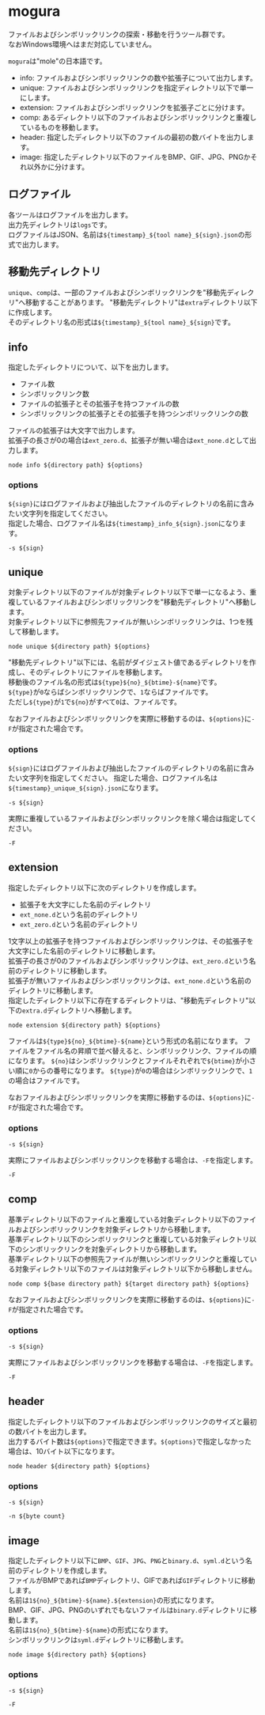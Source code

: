 # mogura

ファイルおよびシンボリックリンクの探索・移動を行うツール群です。  
なおWindows環境へはまだ対応していません。  

`mogura`は"mole"の日本語です。  

* info: ファイルおよびシンボリックリンクの数や拡張子について出力します。
* unique: ファイルおよびシンボリックリンクを指定ディレクトリ以下で単一にします。
* extension: ファイルおよびシンボリックリンクを拡張子ごとに分けます。
* comp: あるディレクトリ以下のファイルおよびシンボリックリンクと重複しているものを移動します。
* header: 指定したディレクトリ以下のファイルの最初の数バイトを出力します。
* image: 指定したディレクトリ以下のファイルをBMP、GIF、JPG、PNGかそれ以外かに分けます。

## ログファイル

各ツールはログファイルを出力します。  
出力先ディレクトリは`logs`です。  
ログファイルはJSON、名前は`${timestamp}_${tool name}_${sign}.json`の形式で出力します。

## 移動先ディレクトリ

`unique`、`comp`は、一部のファイルおよびシンボリックリンクを"移動先ディレクリ"へ移動することがあります。
"移動先ディレクトリ"は`extra`ディレクトリ以下に作成します。  
そのディレクトリ名の形式は`${timestamp}_${tool name}_${sign}`です。

## info

指定したディレクトリについて、以下を出力します。

* ファイル数
* シンボリックリンク数
* ファイルの拡張子とその拡張子を持つファイルの数
* シンボリックリンクの拡張子とその拡張子を持つシンボリックリンクの数

ファイルの拡張子は大文字で出力します。  
拡張子の長さが0の場合は`ext_zero.d`、拡張子が無い場合は`ext_none.d`として出力します。  

```
node info ${directory path} ${options}
```

### options

`${sign}`にはログファイルおよび抽出したファイルのディレクトリの名前に含みたい文字列を指定してください。  
指定した場合、ログファイル名は`${timestamp}_info_${sign}.json`になります。

```
-s ${sign}
```

## unique

対象ディレクトリ以下のファイルが対象ディレクトリ以下で単一になるよう、重複しているファイルおよびシンボリックリンクを"移動先ディレクトリ"へ移動します。  
対象ディレクトリ以下に参照先ファイルが無いシンボリックリンクは、1つを残して移動します。

```
node unique ${directory path} ${options}
```

"移動先ディレクトリ"以下には、名前がダイジェスト値であるディレクトリを作成し、そのディレクトリにファイルを移動します。  
移動後のファイル名の形式は`${type}${no}_${btime}-${name}`です。  
`${type}`が`0`ならばシンボリックリンクで、`1`ならばファイルです。  
ただし`${type}`が`1`で`${no}`がすべて`0`は、ファイルです。  

なおファイルおよびシンボリックリンクを実際に移動するのは、`${options}`に`-F`が指定された場合です。  

### options

`${sign}`にはログファイルおよび抽出したファイルのディレクトリの名前に含みたい文字列を指定してください。
指定した場合、ログファイル名は`${timestamp}_unique_${sign}.json`になります。

```
-s ${sign}
```

実際に重複しているファイルおよびシンボリックリンクを除く場合は指定してください。

```
-F
```

## extension

指定したディレクトリ以下に次のディレクトリを作成します。

* 拡張子を大文字にした名前のディレクトリ
* `ext_none.d`という名前のディレクトリ
* `ext_zero.d`という名前のディレクトリ

1文字以上の拡張子を持つファイルおよびシンボリックリンクは、その拡張子を大文字にした名前のディレクトリに移動します。  
拡張子の長さが0のファイルおよびシンボリックリンクは、`ext_zero.d`という名前のディレクトリに移動します。  
拡張子が無いファイルおよびシンボリックリンクは、`ext_none.d`という名前のディレクトリに移動します。  
指定したディレクトリ以下に存在するディレクトリは、"移動先ディレクトリ"以下の`extra.d`ディレクトリへ移動します。  

```
node extension ${directory path} ${options}
```

ファイルは`${type}${no}_${btime}-${name}`という形式の名前になります。
ファイルをファイル名の昇順で並べ替えると、シンボリックリンク、ファイルの順になります。
`${no}`はシンボリックリンクとファイルそれぞれで`${btime}`が小さい順に`0`からの番号になります。
`${type}`が`0`の場合はシンボリックリンクで、`1`の場合はファイルです。

なおファイルおよびシンボリックリンクを実際に移動するのは、`${options}`に`-F`が指定された場合です。

### options

```
-s ${sign}
```

実際にファイルおよびシンボリックリンクを移動する場合は、`-F`を指定します。

```
-F
```

## comp

基準ディレクトリ以下のファイルと重複している対象ディレクトリ以下のファイルおよびシンボリックリンクを対象ディレクトリから移動します。  
基準ディレクトリ以下のシンボリックリンクと重複している対象ディレクトリ以下のシンボリックリンクを対象ディレクトリから移動します。  
基準ディレクトリ以下の参照先ファイルが無いシンボリックリンクと重複している対象ディレクトリ以下のファイルは対象ディレクトリ以下から移動しません。  

```
node comp ${base directory path} ${target directory path} ${options}
```

なおファイルおよびシンボリックリンクを実際に移動するのは、`${options}`に`-F`が指定された場合です。

### options

```
-s ${sign}
```

実際にファイルおよびシンボリックリンクを移動する場合は、`-F`を指定します。

```
-F
```

## header

指定したディレクトリ以下のファイルおよびシンボリックリンクのサイズと最初の数バイトを出力します。  
出力するバイト数は`${options}`で指定できます。`${options}`で指定しなかった場合は、10バイト以下になります。  

```
node header ${directory path} ${options}
```

### options

```
-s ${sign}
```

```
-n ${byte count}
```

## image

指定したディレクトリ以下に`BMP`、`GIF`、`JPG`、`PNG`と`binary.d`、`syml.d`という名前のディレクトリを作成します。  
ファイルがBMPであれば`BMP`ディレクトリ、GIFであれば`GIF`ディレクトリに移動します。  
名前は`1${no}_${btime}-${name}.${extension}`の形式になります。  
BMP、GIF、JPG、PNGのいずれでもないファイルは`binary.d`ディレクトリに移動します。  
名前は`1${no}_${btime}-${name}`の形式になります。  
シンボリックリンクは`syml.d`ディレクトリに移動します。
```
node image ${directory path} ${options}
```

### options

```
-s ${sign}
```

```
-F
```
